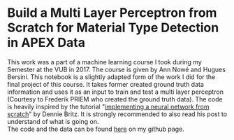 # Build a Multi Layer Perceptron from Scratch for Material Type Detection in APEX Data
This work was a part of a machine learning course I took during my Semester at the VUB in 2017. The course is given by Ann Nowé and Hugues Bersini. This notebook is a slightly adapted form of the work I did for the final project of this course. It takes former created ground truth data information and uses it as an input to train and test a multi layer perceptron (Courtesy to Frederik PRIEM who created the ground truth data). The code is heavily inspired by the tutorial "[implementing a neural network from scratch](http://www.wildml.com/2015/09/implementing-a-neural-network-from-scratch/)" by Dennie Britz. It is strongly recommended to also read his post to understand of what is going on.  
The code and the data can be found [here](https://github.com/Thimm/MLP-For-APEX-Data/tree/master) on my github page.
